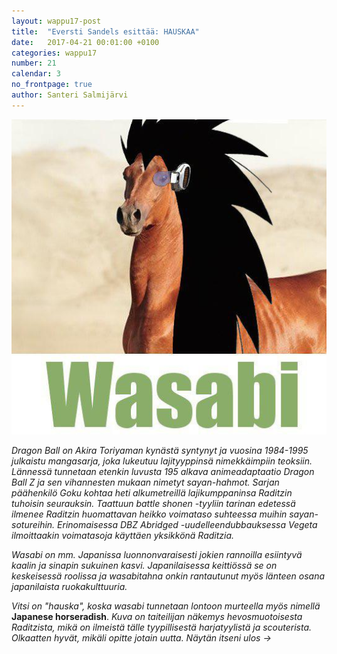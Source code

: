```yaml
---
layout: wappu17-post
title:  "Eversti Sandels esittää: HAUSKAA"
date:   2017-04-21 00:01:00 +0100
categories: wappu17
number: 21
calendar: 3
no_frontpage: true
author: Santeri Salmijärvi
---
```


![asdsad](/static/2017-wappu/wasabi.jpg)

_Dragon Ball on Akira Toriyaman kynästä syntynyt ja vuosina 1984-1995 julkaistu mangasarja, joka lukeutuu lajityyppinsä nimekkäimpiin teoksiin. Lännessä tunnetaan etenkin luvusta 195 alkava animeadaptaatio Dragon Ball Z ja sen vihannesten mukaan nimetyt sayan-hahmot. Sarjan päähenkilö Goku kohtaa heti alkumetreillä lajikumppaninsa Raditzin tuhoisin seurauksin. Taattuun battle shonen -tyyliin tarinan edetessä ilmenee Raditzin huomattavan heikko voimataso suhteessa muihin sayan-sotureihin. Erinomaisessa DBZ Abridged -uudelleendubbauksessa Vegeta ilmoittaakin voimatasoja käyttäen yksikkönä Raditzia._

_Wasabi on mm. Japanissa luonnonvaraisesti jokien rannoilla esiintyvä kaalin ja sinapin sukuinen kasvi. Japanilaisessa keittiössä se on keskeisessä roolissa ja wasabitahna onkin rantautunut myös länteen osana japanilaista ruokakulttuuria._

_Vitsi on "hauska", koska wasabi tunnetaan lontoon murteella myös nimellä_ **Japanese horseradish**. _Kuva on taiteilijan näkemys hevosmuotoisesta Raditzista, mikä on ilmeistä tälle tyypillisestä harjatyylistä ja scouterista. Olkaatten hyvät, mikäli opitte jotain uutta. Näytän itseni ulos ->_
